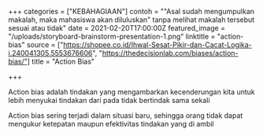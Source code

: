 +++
categories = ["KEBAHAGIAAN"]
contoh = "\"Asal sudah mengumpulkan makalah, maka mahasiswa akan diluluskan\" tanpa melihat makalah tersebut sesuai atau tidak"
date = 2021-02-20T17:00:00Z
featured_image = "/uploads/storyboard-brainstorm-presentation-1.png"
linktitle = "action-bias"
source = ["https://shopee.co.id/Ihwal-Sesat-Pikir-dan-Cacat-Logika-i.240041305.5553676606", "https://thedecisionlab.com/biases/action-bias/"]
title = "Action Bias"

+++

Action bias adalah tindakan yang mengambarkan kecenderungan kita untuk lebih menyukai tindakan dari pada tidak bertindak sama sekali<!--more-->

Action bias sering terjadi dalam situasi baru, sehingga orang tidak dapat mengukur ketepatan maupun efektivitas tindakan yang di ambil

